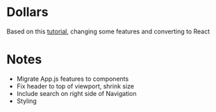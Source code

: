 # Dollars
Based on this [tutorial](https://www.youtube.com/watch?v=knGk9aUr4Do&list=PLMXItuyqfZ97qBrnK3KML_W4_AbfNrPDt&index=2), changing some features and converting to React

# Notes

- Migrate App.js features to components
- Fix header to top of viewport, shrink size
- Include search on right side of Navigation
- Styling
